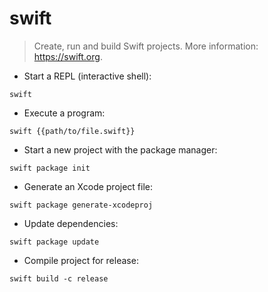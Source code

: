# swift

> Create, run and build Swift projects.
> More information: <https://swift.org>.

- Start a REPL (interactive shell):

`swift`

- Execute a program:

`swift {{path/to/file.swift}}`

- Start a new project with the package manager:

`swift package init`

- Generate an Xcode project file:

`swift package generate-xcodeproj`

- Update dependencies:

`swift package update`

- Compile project for release:

`swift build -c release`
